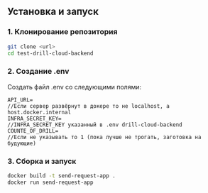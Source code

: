 ## Установка и запуск

### 1. Клонирование репозитория

```bash
git clone <url>
cd test-drill-cloud-backend
```
### 2. Создание .env

Создать файл .env со следующими полями:
```
API_URL=                
//Если сервер развёрнут в докере то не localhost, а host.docker.internal
INFRA_SECRET_KEY=       
//INFRA_SECRET_KEY указанный в .env drill-cloud-backend
COUNTE_OF_DRILL=
//Если не указывать то 1 (пока лучше не трогать, заготовка на будующие)
```

### 3. Сборка и запуск

```bash
docker build -t send-request-app .
docker run send-request-app
```
